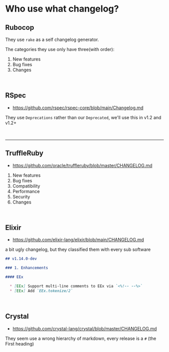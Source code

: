 # Who use what changelog?

## Rubocop

They use `rake` as a self changelog generator.

The categories they use only have three(with order):
1. New features
2. Bug fixes
3. Changes

<br>

## RSpec

- https://github.com/rspec/rspec-core/blob/main/Changelog.md

They use `Deprecations` rather than our `Deprecated`, we'll use this in v1.2 and v1.2+

<br>

<hr>

## TruffleRuby

- https://github.com/oracle/truffleruby/blob/master/CHANGELOG.md

1. New features
2. Bug fixes
3. Compatibility
4. Performance
5. Security
6. Changes

<br>

## Elixir

- https://github.com/elixir-lang/elixir/blob/main/CHANGELOG.md

a bit ugly changelog, but they classified them with every sub software

```markdown
## v1.14.0-dev

### 1. Enhancements

#### EEx

  * [EEx] Support multi-line comments to EEx via `<%!-- --%>`
  * [EEx] Add `EEx.tokenize/2`
```

<br>

## Crystal

- https://github.com/crystal-lang/crystal/blob/master/CHANGELOG.md

They seem use a wrong hierarchy of markdown, every release is a `#` (the First heading)

